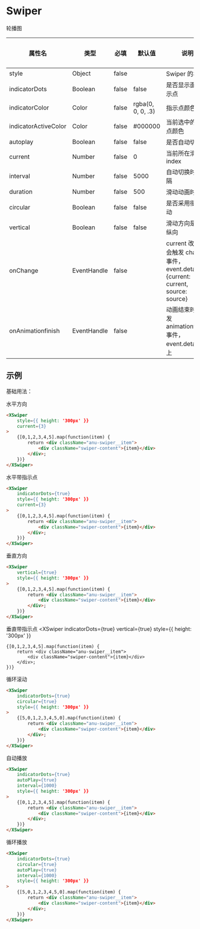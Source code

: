 # Swiper

轮播图

| 属性名 | 类型 | 必填 | 默认值 | 说明 | 微信 | 支付宝 | 百度 | 快应用 |
| --- | --- | --- | --- | --- | --- | --- | --- | --- |
| style | Object | false | | Swiper 的样式 | true | true | true | true |
| indicatorDots | Boolean | false | false | 是否显示面板指示点 | true | true | true | true |
| indicatorColor | Color | false | rgba(0, 0, 0, .3) | 指示点颜色 | true | true | true | true |
| indicatorActiveColor | Color | false | #000000 | 当前选中的指示点颜色 | true | true | true | true |
| autoplay | Boolean | false | false | 是否自动切换 | true | true | true | true |
| current | Number | false | 0 | 当前所在滑块的 index | true | true | true | true |
| interval | Number | false | 5000 | 自动切换时间间隔 | true | true | true | true |
| duration | Number | false | 500 | 滑动动画时长 | true | true | true | true |
| circular | Boolean | false | false | 是否采用衔接滑动 | true | true | true | true |
| vertical | Boolean | false | false | 滑动方向是否为纵向 | true | true | true | true |
| onChange | EventHandle | false | | current 改变时会触发 change 事件，event.detail = {current: current, source: source} | true | true | true | true |
| onAnimationfinish | EventHandle | false | | 动画结束时会触发 animationfinish 事件，event.detail 同上 | true | true | true | true |

## 示例

基础用法：

水平方向
```html
<XSwiper
    style={{ height: '300px' }}
    current={3}
>
    {[0,1,2,3,4,5].map(function(item) {
        return <div className="anu-swiper__item">
            <div className="swiper-content">{item}</div>
        </div>;
    })}
</XSwiper>
```

水平带指示点
```html
<XSwiper
    indicatorDots={true}
    style={{ height: '300px' }}
    current={3}
>
    {[0,1,2,3,4,5].map(function(item) {
        return <div className="anu-swiper__item">
            <div className="swiper-content">{item}</div>
        </div>;
    })}
</XSwiper>
```

垂直方向
```html
<XSwiper
    vertical={true}
    style={{ height: '300px' }}
>
    {[0,1,2,3,4,5].map(function(item) {
        return <div className="anu-swiper__item">
            <div className="swiper-content">{item}</div>
        </div>;
    })}
</XSwiper>
```

垂直带指示点
<XSwiper
    indicatorDots={true}
    vertical={true}
    style={{ height: '300px' }}
>
    {[0,1,2,3,4,5].map(function(item) {
        return <div className="anu-swiper__item">
            <div className="swiper-content">{item}</div>
        </div>;
    })}
</XSwiper>

循环滚动
```html
<XSwiper
    indicatorDots={true}
    circular={true}
    style={{ height: '300px' }}
>
    {[5,0,1,2,3,4,5,0].map(function(item) {
        return <div className="anu-swiper__item">
            <div className="swiper-content">{item}</div>
        </div>;
    })}
</XSwiper>
```

自动播放
```html
<XSwiper
    indicatorDots={true}
    autoPlay={true}
    interval={1000}
    style={{ height: '300px' }}
>
    {[0,1,2,3,4,5].map(function(item) {
        return <div className="anu-swiper__item">
            <div className="swiper-content">{item}</div>
        </div>;
    })}
</XSwiper>
```

循环播放
```html
<XSwiper
    indicatorDots={true}
    circular={true}
    autoPlay={true}
    interval={1000}
    style={{ height: '300px' }}
>
    {[5,0,1,2,3,4,5,0].map(function(item) {
        return <div className="anu-swiper__item">
            <div className="swiper-content">{item}</div>
        </div>;
    })}
</XSwiper>
```